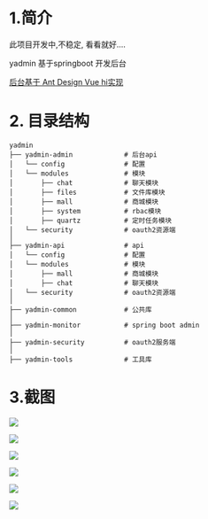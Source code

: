 # 1.简介
此项目开发中,不稳定, 看看就好....

yadmin 基于springboot 开发后台

[后台基于 Ant Design Vue  hi实现 ](https://github.com/ytrue/yadmin-web)

# 2. 目录结构

```
yadmin
├── yadmin-admin             # 后台api
│   └── config               # 配置
│   └── modules              # 模块
│       ├── chat             # 聊天模块
│       ├── files            # 文件库模块
│       ├── mall             # 商城模块
│       ├── system           # rbac模块
│       ├── quartz           # 定时任务模块
│   └── security             # oauth2资源端
│   
├── yadmin-api               # api
│   └── config               # 配置
│   └── modules              # 模块
│       ├── mall             # 商城模块
│       ├── chat             # 聊天模块
│   └── security             # oauth2资源端
│  
├── yadmin-common            # 公共库
│  
├── yadmin-monitor           # spring boot admin
│  
├── yadmin-security          # oauth2服务端
│  
├── yadmin-tools             # 工具库
```

# 3.截图

![](https://php-yangyi-images.oss-cn-shenzhen.aliyuncs.com/mydocs/yadmin-01.png)

![](https://php-yangyi-images.oss-cn-shenzhen.aliyuncs.com/mydocs/yadmin-02.png)

![](https://php-yangyi-images.oss-cn-shenzhen.aliyuncs.com/mydocs/yadmin-03.png)

![](https://php-yangyi-images.oss-cn-shenzhen.aliyuncs.com/mydocs/yadmin-04.png)

![](https://php-yangyi-images.oss-cn-shenzhen.aliyuncs.com/mydocs/yadmin-05.png)

![](https://php-yangyi-images.oss-cn-shenzhen.aliyuncs.com/mydocs/yadmin-06.png)
